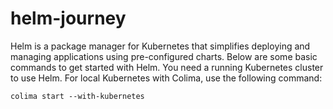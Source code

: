 # helm-journey

Helm is a package manager for Kubernetes that simplifies deploying and managing applications using pre-configured charts. Below are some basic commands to get started with Helm.
You need a running Kubernetes cluster to use Helm. For local Kubernetes with Colima, use the following command:
```
colima start --with-kubernetes
```
